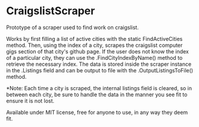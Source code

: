 # CraigslistScraper
Prototype of a scraper used to find work on craigslist.

Works by first filling a list of active cities with the static FindActiveCities method. Then, using the index of a city,
scrapes the craigslist computer gigs section of that city's github page. If the user does not know the index of a particular
city, they can use the .FindCityIndexByName() method to retrieve the necessary index. The data is stored inside the scraper
instance in the .Listings field and can be output to file with the .OutputListingsToFile() method.

*Note: Each time a city is scraped, the internal listings field is cleared, so in between each city, be sure to handle the
data in the manner you see fit to ensure it is not lost.

Available under MIT license, free for anyone to use, in any way they deem fit. 
